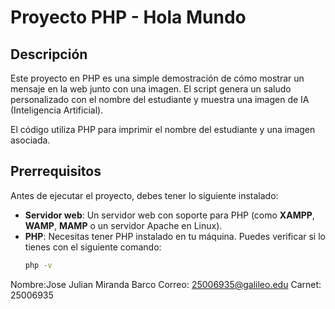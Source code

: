 # Proyecto PHP - Hola Mundo

## Descripción
Este proyecto en PHP es una simple demostración de cómo mostrar un mensaje en la web junto con una imagen. El script genera un saludo personalizado con el nombre del estudiante y muestra una imagen de IA (Inteligencia Artificial).

El código utiliza PHP para imprimir el nombre del estudiante y una imagen asociada.

## Prerrequisitos
Antes de ejecutar el proyecto, debes tener lo siguiente instalado:

- **Servidor web**: Un servidor web con soporte para PHP (como **XAMPP**, **WAMP**, **MAMP** o un servidor Apache en Linux).
- **PHP**: Necesitas tener PHP instalado en tu máquina. Puedes verificar si lo tienes con el siguiente comando:
  ```bash
  php -v

Nombre:Jose Julian Miranda Barco
Correo: 25006935@galileo.edu
Carnet: 25006935